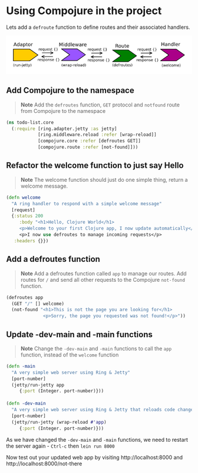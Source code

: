 # Using Compojure in the project

Lets add a `defroute` function to define routes and their associated handlers.

![Ring - adding defroutes to manage routes](../images/clojure-ring-adaptor-middleware-route--handler-wrap-reload.png)

## Add Compojure to the namespace

> **Note** Add the `defroutes` function, `GET` protocol and `notfound` route from Compojure to the namespace

```clojure
(ns todo-list.core
  (:require [ring.adapter.jetty :as jetty]
            [ring.middleware.reload :refer [wrap-reload]]
            [compojure.core :refer [defroutes GET]]
            [compojure.route :refer [not-found]]))
```

## Refactor the welcome function to just say Hello

> **Note** The welcome function should just do one simple thing, return a welcome message.

```clojure 
(defn welcome
  "A ring handler to respond with a simple welcome message"
  [request]
  {:status 200
     :body "<h1>Hello, Clojure World</h1>  
     <p>Welcome to your first Clojure app, I now update automatically</p>"
     <p>I now use defroutes to manage incoming requests</p>
   :headers {}})
```

## Add a defroutes function 

> **Note** Add a defroutes function called `app` to manage our routes.  Add routes for `/` and send all other requests to the Compojure `not-found` function.

```clojure
(defroutes app
  (GET "/" [] welcome)
  (not-found "<h1>This is not the page you are looking for</h1> 
              <p>Sorry, the page you requested was not found!</p>"))
```

## Update -dev-main and -main functions 

 > **Note** Change the `-dev-main` and `-main` functions to call the `app` function, instead of the `welcome` function

```clojure
(defn -main
  "A very simple web server using Ring & Jetty"
  [port-number]
  (jetty/run-jetty app
     {:port (Integer. port-number)}))

(defn -dev-main
  "A very simple web server using Ring & Jetty that reloads code changes via the development profile of Leiningen"
  [port-number]
  (jetty/run-jetty (wrap-reload #'app)
     {:port (Integer. port-number)}))
```

  As we have changed the `-dev-main` and `-main` functions, we need to restart the server again - `Ctrl-c` then `lein run 8000`
  
  Now test out your updated web app by visiting http://localhost:8000 and http://localhost:8000/not-there
  
